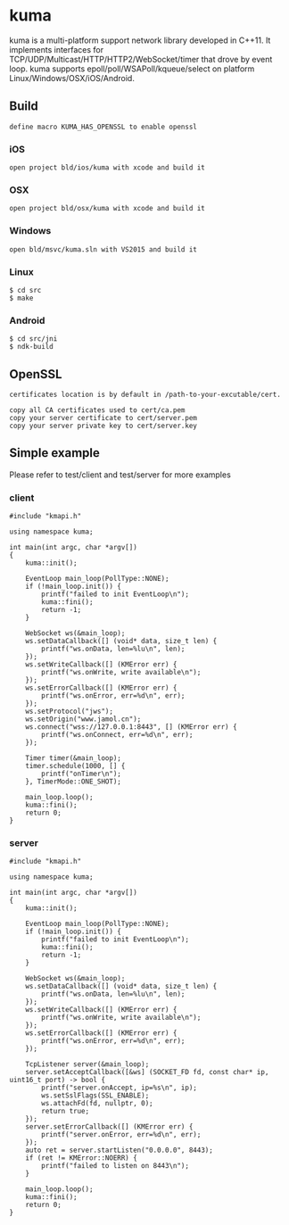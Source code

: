 # kuma
kuma is a multi-platform support network library developed in C++11. It implements interfaces for TCP/UDP/Multicast/HTTP/HTTP2/WebSocket/timer that drove by event loop. kuma supports epoll/poll/WSAPoll/kqueue/select on platform Linux/Windows/OSX/iOS/Android.


## Build
```
define macro KUMA_HAS_OPENSSL to enable openssl
```

### iOS
```
open project bld/ios/kuma with xcode and build it
```

### OSX
```
open project bld/osx/kuma with xcode and build it
```

### Windows
```
open bld/msvc/kuma.sln with VS2015 and build it
```

### Linux
```
$ cd src
$ make
```

### Android
```
$ cd src/jni
$ ndk-build
```

## OpenSSL
```
certificates location is by default in /path-to-your-excutable/cert.

copy all CA certificates used to cert/ca.pem
copy your server certificate to cert/server.pem
copy your server private key to cert/server.key
```

## Simple example
Please refer to test/client and test/server for more examples
### client
```
#include "kmapi.h"

using namespace kuma;

int main(int argc, char *argv[])
{
    kuma::init();
    
    EventLoop main_loop(PollType::NONE);
    if (!main_loop.init()) {
        printf("failed to init EventLoop\n");
        kuma::fini();
        return -1;
    }
    
    WebSocket ws(&main_loop);
    ws.setDataCallback([] (void* data, size_t len) {
        printf("ws.onData, len=%lu\n", len);
    });
    ws.setWriteCallback([] (KMError err) {
        printf("ws.onWrite, write available\n");
    });
    ws.setErrorCallback([] (KMError err) {
        printf("ws.onError, err=%d\n", err);
    });
    ws.setProtocol("jws");
    ws.setOrigin("www.jamol.cn");
    ws.connect("wss://127.0.0.1:8443", [] (KMError err) {
        printf("ws.onConnect, err=%d\n", err);
    });
    
    Timer timer(&main_loop);
    timer.schedule(1000, [] {
        printf("onTimer\n");
    }, TimerMode::ONE_SHOT);
    
    main_loop.loop();
    kuma::fini();
    return 0;
}
```
### server
```
#include "kmapi.h"

using namespace kuma;

int main(int argc, char *argv[])
{
    kuma::init();
    
    EventLoop main_loop(PollType::NONE);
    if (!main_loop.init()) {
        printf("failed to init EventLoop\n");
        kuma::fini();
        return -1;
    }
    
    WebSocket ws(&main_loop);
    ws.setDataCallback([] (void* data, size_t len) {
        printf("ws.onData, len=%lu\n", len);
    });
    ws.setWriteCallback([] (KMError err) {
        printf("ws.onWrite, write available\n");
    });
    ws.setErrorCallback([] (KMError err) {
        printf("ws.onError, err=%d\n", err);
    });
    
    TcpListener server(&main_loop);
    server.setAcceptCallback([&ws] (SOCKET_FD fd, const char* ip, uint16_t port) -> bool {
        printf("server.onAccept, ip=%s\n", ip);
        ws.setSslFlags(SSL_ENABLE);
        ws.attachFd(fd, nullptr, 0);
        return true;
    });
    server.setErrorCallback([] (KMError err) {
        printf("server.onError, err=%d\n", err);
    });
    auto ret = server.startListen("0.0.0.0", 8443);
    if (ret != KMError::NOERR) {
        printf("failed to listen on 8443\n");
    }
    
    main_loop.loop();
    kuma::fini();
    return 0;
}
```


